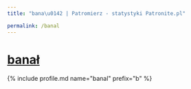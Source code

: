 ```yaml
---
title: "bana\u0142 | Patromierz - statystyki Patronite.pl"

permalink: /banal
---
```


# [banał](https://patronite.pl/banal)

{% include profile.md name="banal" prefix="b" %}
